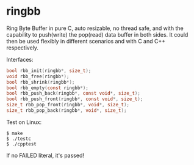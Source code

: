 # ringbb

Ring Byte Buffer in pure C, auto resizable, no thread safe, and with
the capability to push(write) the pop(read) data buffer in both sides.
It could then be used flexibly in different scenarios and
with C and C++ respectively.

Interfaces:

```c
bool rbb_init(ringbb*, size_t);
void rbb_free(ringbb*);
bool rbb_shrink(ringbb*);
bool rbb_empty(const ringbb*);
bool rbb_push_back(ringbb*, const void*, size_t);
bool rbb_push_front(ringbb*, const void*, size_t);
size_t rbb_pop_front(ringbb*, void*, size_t);
size_t rbb_pop_back(ringbb*, void*, size_t);
```

Test on Linux:

```shell
$ make
$ ./testc
$ ./cpptest
```

If no FAILED literal, it's passed!

